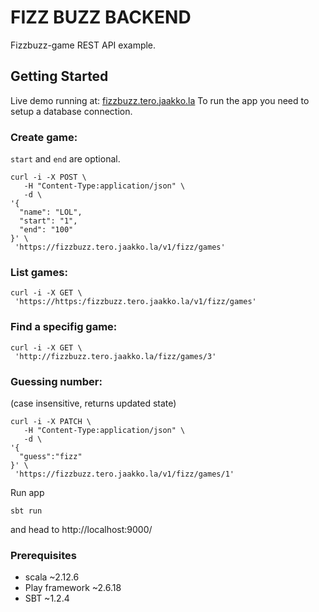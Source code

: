 # FIZZ BUZZ BACKEND

Fizzbuzz-game REST API example.

## Getting Started

Live demo running at: [fizzbuzz.tero.jaakko.la](https://fizzbuzz.tero.jaakko.la)
To run the app you need to setup a database connection.

### Create game:
```start``` and ```end``` are optional. 
```
curl -i -X POST \
   -H "Content-Type:application/json" \
   -d \
'{
  "name": "LOL",
  "start": "1",
  "end": "100"
}' \
 'https://fizzbuzz.tero.jaakko.la/v1/fizz/games'
```
### List games:
```
curl -i -X GET \
 'https://https:/fizzbuzz.tero.jaakko.la/v1/fizz/games'
```
### Find a specifig game:
```
curl -i -X GET \
 'http://fizzbuzz.tero.jaakko.la/fizz/games/3'
```
### Guessing number:
(case insensitive, returns updated state)
```
curl -i -X PATCH \
   -H "Content-Type:application/json" \
   -d \
'{
  "guess":"fizz"
}' \
 'https://fizzbuzz.tero.jaakko.la/v1/fizz/games/1'
```

Run app

```
sbt run
```
and head to http://localhost:9000/

### Prerequisites

* scala ~2.12.6
* Play framework ~2.6.18
* SBT ~1.2.4